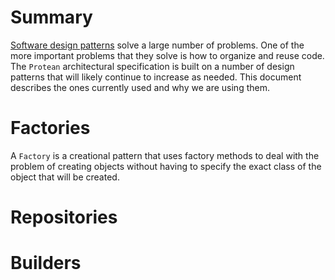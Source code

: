 # Summary
[Software design patterns](https://en.wikipedia.org/wiki/Software_design_pattern) solve a large number of problems. One of the more important problems that they solve is how to organize and reuse code. The `Protean` architectural specification is built on a number of design patterns that will likely continue to increase as needed. This document describes the ones currently used and why we are using them.

# Factories
A `Factory` is a creational pattern that uses factory methods to deal with the problem of creating objects without having to specify the exact class of the object that will be created.

# Repositories

# Builders
